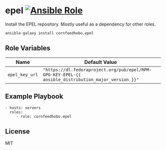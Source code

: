 epel [![Ansible Role](https://img.shields.io/ansible/role/d/33269.svg)](https://galaxy.ansible.com/cornfeedhobo/epel)
====

Install the EPEL repository. Mostly useful as a dependency for other roles.

    ansible-galaxy install cornfeedhobo.epel

Role Variables
--------------

|Name|Default Value|
|-|-|
| `epel_key_url` | `"https://dl.fedoraproject.org/pub/epel/RPM-GPG-KEY-EPEL-{{ ansible_distribution_major_version }}"` |

Example Playbook
----------------

    - hosts: servers
      roles:
         - role: cornfeedhobo.epel

License
-------

MIT
